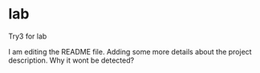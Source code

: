 # lab
Try3 for lab

I am editing the README file. Adding some more details about the project description.
Why it wont be detected?
